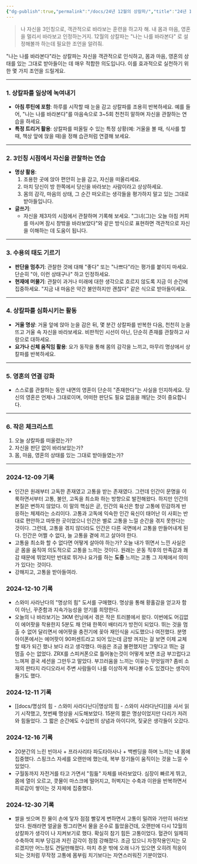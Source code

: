 ```yaml
---
{"dg-publish":true,"permalink":"/docs/24년 12월의 상칼파/","title":"24년 12월의 상칼파"}
---
```



> 나 자신을 3인칭으로, 객관적으로 바라보는 훈련을 하고자 해. 내 몸과 마음, 영혼을 멀리서 바라보고 인정하는거지. 12월의 상칼파는 "나는 나를 바라본다" 로 설정해볼까 하는데 필요한 조언을 알려줘.

"나는 나를 바라본다"라는 상칼파는 자신을 객관적으로 인식하고, 몸과 마음, 영혼의 상태를 있는 그대로 받아들이는 데 매우 적합한 의도입니다. 이를 효과적으로 실천하기 위한 몇 가지 조언을 드릴게요.

---

### 1. **상칼파를 일상에 녹여내기**

   - **아침 루틴에 포함**: 하루를 시작할 때 눈을 감고 상칼파를 조용히 반복하세요. 예를 들어, "나는 나를 바라본다"를 마음속으로 3~5회 천천히 말하며 자신을 관찰하는 연습을 하세요.
   - **특정 트리거 활용**: 상칼파를 떠올릴 수 있는 특정 상황(예: 거울을 볼 때, 식사를 할 때, 책상 앞에 앉을 때)을 정해 습관처럼 연결해 보세요.

---

### 2. **3인칭 시점에서 자신을 관찰하는 연습**

   - **명상 활용**:
     1. 조용한 곳에 앉아 편안히 눈을 감고, 자신을 떠올리세요.
     2. 마치 당신이 방 한쪽에서 당신을 바라보는 사람이라고 상상하세요.
     3. 몸의 감각, 마음의 상태, 그 순간 떠오르는 생각들을 평가하지 말고 있는 그대로 받아들입니다.
   - **글쓰기**:
     - 자신을 제3자의 시점에서 관찰하며 기록해 보세요. "그녀(그)는 오늘 아침 커피를 마시며 잠시 창밖을 바라보았다"와 같은 방식으로 표현하면 객관적으로 자신을 이해하는 데 도움이 됩니다.

---

### 3. **수용의 태도 기르기**

   - **판단을 멈추기**: 관찰한 것에 대해 "좋다" 또는 "나쁘다"라는 평가를 붙이지 마세요. 단순히 "아, 이런 상태구나" 하고 인정하세요.
   - **현재에 머물기**: 관찰이 과거나 미래에 대한 생각으로 흐르지 않도록 지금 이 순간에 집중하세요. "지금 내 마음은 약간 불안하지만 괜찮다" 같은 식으로 받아들이세요.

---

### 4. **상칼파를 심화시키는 활동**

   - **거울 명상**: 거울 앞에 앉아 눈을 감은 뒤, 몇 분간 상칼파를 반복한 다음, 천천히 눈을 뜨고 거울 속 자신을 바라보세요. 비판적인 시선이 아닌, 단순히 존재를 관찰하고 사랑으로 대하세요.
   - **요가나 신체 움직임 활용**: 요가 동작을 통해 몸의 감각을 느끼고, 마무리 명상에서 상칼파를 반복하세요.

---

### 5. **영혼의 연결 강화**

   - 스스로를 관찰하는 동안 내면의 영혼이 단순히 "존재한다"는 사실을 인지하세요. 당신의 영혼은 언제나 그대로이며, 어떠한 판단도 필요 없음을 깨닫는 것이 중요합니다.

---

### 6. **작은 체크리스트**

   1. 오늘 상칼파를 떠올렸는가?
   2. 자신을 판단 없이 바라보았는가?
   3. 몸, 마음, 영혼의 상태를 있는 그대로 받아들였는가?

---

### 2024-12-09 기록

- 인간은 원래부터 고독한 존재였고 고통을 받는 존재였다. 그런데 인간이 문명을 이룩하면서부터 고통, 불안, 고독을 최소화 하는 방향으로 발전해왔다. 하지만 인간의 본질은 변하지 않았다. 이 말의 핵심은 곧, 인간의 육신은 항상 고통에 민감하게 반응하는 체제라는 소리이다. 고통과 고독에 익숙한 인간 육신이 태어난 이 사회는 반대로 편안하고 따뜻한 곳이었으니 인간은 별로 고통을 느낄 순간을 겪지 못한다는 것이다. 그런데, 고통을 겪지 않더라도 인간은 다른 국면에서 고통을 만들어내게 된다. 인간은 어쩔 수 없다, 늘 고통을 곁에 끼고 살아야 한다.
- 고통을 최소화 할 수 없다면 어떻게 살아야 하는가? 오늘 내가 뛰면서 느낀 사실은 곧 몸을 움직여 의도적으로 고통을 느끼는 것이다. 원래는 운동 직후의 만족감과 쾌감 때문에 뛰었지만 반대로 뛰거나 요가를 하는 **도중** 느끼는 고통 그 자체에서 의미가 있다는 것이다.
- 강해지고, 고통을 받아들여라.

### 2024-12-10 기록

- 스와미 사라난다의 "명상의 힘" 도서를 구매했다. 명상을 통해 황홀감을 얻고자 함이 아닌, 꾸준함과 지속가능성을 얻기를 희망한다.
- 오늘의 나 바라보기는 3KM 런닝에서 겪은 작은 트러블에서 왔다. 이번에도 어김없이 에어팟을 착용한지 5분도 채 안돼 한쪽이 배터리가 방전이 되었다. 뛰는 것을 멈출 수 없어 달리면서 에어팟을 충전기에 꽂아 재인식을 시도했으나 여전했다. 분명 아이폰에서는 에어팟이 90퍼센트라고 되어 있는데 금방 꺼지는 걸 보면 이제 교체할 때가 되긴 했나 보다 라고 생각했다. 마음은 조금 불편했지만 그렇다고 뛰는 걸 멈출 수는 없었다. ZRX를 스피커폰으로 틀어놓는것이 어떻게 보면 조금 부끄럽다고 느껴져 결국 세션을 그만두고 말았다. 부끄러움을 느끼는 이유는 무엇일까? 좀비 소재의 판타지 라디오라서 주변 사람들이 나를 이상하게 쳐다볼 수도 있겠다는 생각이 들기도 했다.

### 2024-12-11 기록

- [[docs/명상의 힘 - 스와미 사라다난다\|명상의 힘 - 스와미 사라다난다]]을 사서 읽기 시작했고, 첫번째 명상을 시도해보았다. 15분의 짦은 명상이었지만 다리가 저려와 힘들었다. 그 짧은 순간에도 수십번의 상념과 아이디어, 짖궂은 생각들이 오갔다.

### 2024-12-16 기록

- 20분간의 느린 빈야사 + 프라사리타 파도타아사나 + 백벤딩을 하며 느끼는 내 몸에 집중했다. 스핑크스 자세를 오랜만에 했는데, 복부 장기들이 움직이는 것을 느낄 수 있었다.
- 구월동까지 자전거를 타고 가면서 "힘듦" 자체를 바라보았다. 심장이 빠르게 뛰고, 몸에 열이 오르고, 콧물이 마스크에 떨어지고, 허벅지는 수축과 이완을 반복하면서 피로감이 쌓이는 것 자체에 집중했다.

### 2024-12-30 기록

- 쌀을 씻으며 찬 물이 손에 닿자 점점 빨갛게 변하면서 고통이 밀려와 가만히 바라보았다. 원래라면 얼굴을 찡그리면서 물을 온수로 틀었을건데, 오랜만에 다시 12월의 상칼파가 생각이 나 지켜보기로 했다. 확실히 참기 힘든 고통이었다. 혈관이 일제히 수축하여 피부 당김과 저린 감각이 점점 강해졌다. 조금 있으니 자정작용인지는 모르겠지만 어느정도 견딜만해졌다. 마치 추운 밖에 오래 나가 있으면 오히려 적응이 되는 것처럼 무작정 고통에 몸부림 치기보다는 자연스러워진 기분이었다.
